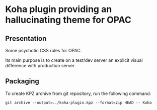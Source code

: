 # Koha plugin providing an hallucinating theme for OPAC

## Presentation

Some psychotic CSS rules for OPAC.

Its main purpose is to create on a test/dev server an explicit visual difference with production server

## Packaging

To create KPZ archive from git repository, run the following command:

``git archive --output=../koha-plugin.kpz --format=zip HEAD -- Koha``


